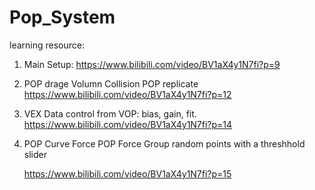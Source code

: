 # Pop_System

learning resource: 
1. Main Setup:
https://www.bilibili.com/video/BV1aX4y1N7fi?p=9

2. POP drage
   Volumn Collision
   POP replicate
    https://www.bilibili.com/video/BV1aX4y1N7fi?p=12

3. VEX Data control from VOP: bias, gain, fit.
   https://www.bilibili.com/video/BV1aX4y1N7fi?p=14  
     
4. POP Curve Force
   POP Force
   Group random points with a threshhold slider
     
     https://www.bilibili.com/video/BV1aX4y1N7fi?p=15
